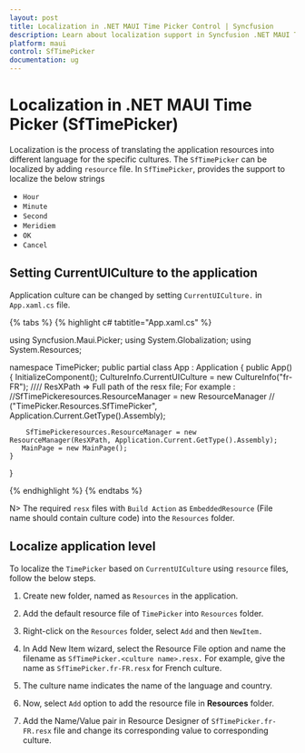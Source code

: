 ```yaml
---
layout: post
title: Localization in .NET MAUI Time Picker Control | Syncfusion
description: Learn about localization support in Syncfusion .NET MAUI Time Picker (SfTimePicker) control.
platform: maui
control: SfTimePicker
documentation: ug
---
```


# Localization in .NET MAUI Time Picker (SfTimePicker)

Localization is the process of translating the application resources into different language for the specific cultures. The `SfTimePicker` can be localized by adding `resource` file. In `SfTimePicker`, provides the support to localize the below strings

   * `Hour`
   * `Minute`
   * `Second`
   * `Meridiem`
   * `OK`
   * `Cancel`

## Setting CurrentUICulture to the application

Application culture can be changed by setting `CurrentUICulture.` in `App.xaml.cs` file.

{% tabs %}
{% highlight c# tabtitle="App.xaml.cs" %}

using Syncfusion.Maui.Picker;
using System.Globalization;
using System.Resources;

namespace TimePicker;
public partial class App : Application
{
	public App()
	{
		InitializeComponent();
		CultureInfo.CurrentUICulture = new CultureInfo("fr-FR");
      //// ResXPath => Full path of the resx file; For example : //SfTimePickeresources.ResourceManager = new ResourceManager
      // ("TimePicker.Resources.SfTimePicker", Application.Current.GetType().Assembly);

		SfTimePickeresources.ResourceManager = new ResourceManager(ResXPath, Application.Current.GetType().Assembly);
	   MainPage = new MainPage();
	}
}

{% endhighlight %}
{% endtabs %}

N>
The required `resx` files with `Build Action` as `EmbeddedResource` (File name should contain culture code) into the `Resources` folder.

## Localize application level

To localize the `TimePicker` based on `CurrentUICulture` using `resource` files, follow the below steps.

   1. Create new folder, named as `Resources` in the application.

   2. Add the default resource file of `TimePicker` into `Resources` folder.

   3. Right-click on the `Resources` folder, select `Add` and then `NewItem.`

   4. In Add New Item wizard, select the Resource File option and name the filename as `SfTimePicker.<culture name>.resx.` For example, give the name as `SfTimePicker.fr-FR.resx` for French culture.

   5. The culture name indicates the name of the language and country.

   6. Now, select `Add` option to add the resource file in **Resources** folder.

   7. Add the Name/Value pair in Resource Designer of `SfTimePicker.fr-FR.resx` file and change its corresponding value to corresponding culture.